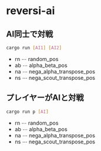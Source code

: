 # reversi-ai

## AI同士で対戦
```sh
cargo run [AI1] [AI2]
```
- rn $\cdots$ random_pos
- ab $\cdots$ alpha_beta_pos
- na $\cdots$ nega_alpha_transpose_pos
- ns $\cdots$ nega_scout_transpose_pos

## プレイヤーがAIと対戦
```sh
cargo run p [AI]
```
- rn $\cdots$ random_pos
- ab $\cdots$ alpha_beta_pos
- na $\cdots$ nega_alpha_transpose_pos
- ns $\cdots$ nega_scout_transpose_pos
